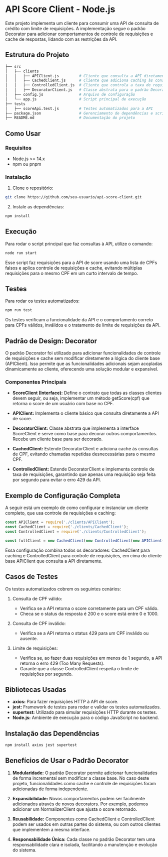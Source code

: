 # API Score Client - Node.js

Este projeto implementa um cliente para consumir uma API de consulta de crédito com limite de requisições. A implementação segue o padrão Decorator para adicionar comportamentos de controle de requisições e cache de respostas, lidando com as restrições da API.

## Estrutura do Projeto

```bash
├── src
│   ├── clients
│   │   ├── APIClient.js         # Cliente que consulta a API diretamente
│   │   ├── CachedClient.js      # Cliente que adiciona caching às consultas
│   │   ├── ControlledClient.js  # Cliente que controla a taxa de requisições
│   │   ├── DecoratorClient.js   # Classe abstrata para o padrão Decorator
│   ├── config.js                # Arquivo de configuração
│   └── app.js                   # Script principal de execução
├── tests
│   ├── scoreApi.test.js         # Testes automatizados para a API
├── package.json                 # Gerenciamento de dependências e scripts
├── README.md                    # Documentação do projeto
```

## Como Usar

### Requisitos
- Node.js >= 14.x
- npm ou pnpm

### Instalação

1. Clone o repositório:

```bash
git clone https://github.com/seu-usuario/api-score-client.git
```

2. Instale as dependências:

```bash
npm install
```

## Execução

Para rodar o script principal que faz consultas à API, utilize o comando:

```bash
node run start
```
Esse script faz requisições para a API de score usando uma lista de CPFs falsos e aplica controle de requisições e cache, evitando múltiplas requisições para o mesmo CPF em um curto intervalo de tempo.

## Testes

Para rodar os testes automatizados:

```bash
npm run test
```

Os testes verificam a funcionalidade da API e o comportamento correto para CPFs válidos, inválidos e o tratamento de limite de requisições da API.

## Padrão de Design: Decorator
O padrão Decorator foi utilizado para adicionar funcionalidades de controle de requisições e cache sem modificar diretamente a lógica do cliente base (APIClient). Isso permite que as funcionalidades adicionais sejam acopladas dinamicamente ao cliente, oferecendo uma solução modular e expansível.

### Componentes Principais
- **ScoreClient (Interface):** Define o contrato que todas as classes clientes devem seguir, ou seja, implementar um método getScore(cpf) que retorna o score de um usuário com base no CPF.

- **APIClient:** Implementa o cliente básico que consulta diretamente a API de score.

- **DecoratorClient:** Classe abstrata que implementa a interface ScoreClient e serve como base para decorar outros comportamentos. Recebe um cliente base para ser decorado.

- **CachedClient:** Estende DecoratorClient e adiciona cache às consultas de CPF, evitando chamadas repetidas desnecessárias para o mesmo CPF.

- **ControlledClient:** Estende DecoratorClient e implementa controle de taxa de requisições, garantindo que apenas uma requisição seja feita por segundo para evitar o erro 429 da API.

## Exemplo de Configuração Completa
A seguir está um exemplo de como configurar e instanciar um cliente completo, que usa controle de requisições e caching:

```javascript
const APIClient = require('./clients/APIClient');
const CachedClient = require('./clients/CachedClient');
const ControlledClient = require('./clients/ControlledClient');

const fullClient = new CachedClient(new ControlledClient(new APIClient()));
```
Essa configuração combina todos os decoradores: CachedClient para caching e ControlledClient para controle de requisições, em cima do cliente base APIClient que consulta a API diretamente.

## Casos de Testes
Os testes automatizados cobrem os seguintes cenários:

1. Consulta de CPF válido:
    - Verifica se a API retorna o score corretamente para um CPF válido.
    - Checa se o status da resposta é 200 e o score está entre 0 e 1000.

2. Consulta de CPF inválido:
     - Verifica se a API retorna o status 429 para um CPF inválido ou ausente.

3. Limite de requisições:
    - Verifica se, ao fazer duas requisições em menos de 1 segundo, a API retorna o erro 429 (Too Many Requests).
    - Garante que a classe ControlledClient respeita o limite de requisições por segundo.

## Bibliotecas Usadas

- **axios:** Para fazer requisições HTTP à API de score.
- **jest:** Framework de testes para rodar e validar os testes automatizados.
- **supertest:** Utilizado para simular requisições HTTP durante os testes.
- **Node.js:** Ambiente de execução para o código JavaScript no backend.

## Instalação das Dependências

```bash
npm install axios jest supertest
```

## Benefícios de Usar o Padrão Decorator

1. **Modularidade:** O padrão Decorator permite adicionar funcionalidades de forma incremental sem modificar a classe base. No caso deste projeto, funcionalidades como cache e controle de requisições foram adicionadas de forma independente.

2. **Expansibilidade:** Novos comportamentos podem ser facilmente adicionados através de novos decorators. Por exemplo, podemos adicionar um NormalizerClient que ajusta o score retornado.

3. **Reusabilidade:** Componentes como CachedClient e ControlledClient podem ser usados em outras partes do sistema, ou com outros clientes que implementem a mesma interface.

4. **Responsabilidade Única:** Cada classe no padrão Decorator tem uma responsabilidade clara e isolada, facilitando a manutenção e evolução do sistema.